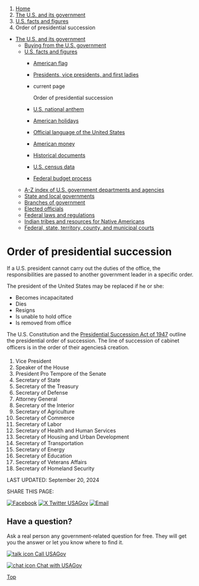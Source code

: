 1. [Home](/)
2. [The U.S. and its government](/about-the-us)
3. [U.S. facts and figures](/facts-figures)
4. Order of presidential succession

* [The U.S. and its government](/about-the-us)
  + [Buying from the U.S. government](/buy-from-government)
  + [U.S. facts and figures](/facts-figures)
    - [American flag](/flag)
    - [Presidents, vice presidents, and first ladies](/presidents)
    - current page

      Order of presidential succession
    - [U.S. national anthem](/national-anthem)
    - [American holidays](/holidays)
    - [Official language of the United States](/official-language-of-us)
    - [American money](/currency)
    - [Historical documents](/historical-documents)
    - [U.S. census data](/census-data)
    - [Federal budget process](/federal-budget-process)
  + [A-Z index of U.S. government departments and agencies](/agency-index)
  + [State and local governments](/state-local-governments)
  + [Branches of government](/branches-of-government)
  + [Elected officials](/elected-officials)
  + [Federal laws and regulations](/laws-and-regulations)
  + [Indian tribes and resources for Native Americans](/tribes)
  + [Federal, state, territory, county, and municipal courts](/courts)

Order of presidential succession
================================

If a U.S. president cannot carry out the duties of the office, the responsibilities are passed to another government leader in a specific order.

The president of the United States may be replaced if he or she:

* Becomes incapacitated
* Dies
* Resigns
* Is unable to hold office
* Is removed from office

The U.S. Constitution and the
[Presidential Succession Act of 1947](https://www.senate.gov/about/officers-staff/president-pro-tempore/presidential-succession-act.htm)
outline the presidential order of succession. The line of succession of cabinet officers is in the order of their agenciesâ creation.

1. Vice President
2. Speaker of the House
3. President Pro Tempore of the Senate
4. Secretary of State
5. Secretary of the Treasury
6. Secretary of Defense
7. Attorney General
8. Secretary of the Interior
9. Secretary of Agriculture
10. Secretary of Commerce
11. Secretary of Labor
12. Secretary of Health and Human Services
13. Secretary of Housing and Urban Development
14. Secretary of Transportation
15. Secretary of Energy
16. Secretary of Education
17. Secretary of Veterans Affairs
18. Secretary of Homeland Security

LAST UPDATED:
September 20, 2024

SHARE THIS PAGE:

[![Facebook](/themes/custom/usagov/images/social-media-icons/Facebook_Icon.svg)](https://www.facebook.com/sharer/sharer.php?u=https://www.usa.gov/presidential-succession&v=3)
[![X Twitter USAGov](/themes/custom/usagov/images/social-media-icons/X_Twitter_Icon.svg?version=2)](https://twitter.com/intent/tweet?source=webclient&text=https://www.usa.gov/presidential-succession)
[![Email](/themes/custom/usagov/images/social-media-icons/Email_Icon.svg?version=2)](mailto:?subject=https://www.usa.gov/presidential-succession)

Have a question?
----------------

Ask a real person any government-related question for free. They will get you the answer or let you know where to find it.

[![talk icon](/themes/custom/usagov/images/ICONS_talk.png)
Call USAGov](/phone)

[![chat icon](/themes/custom/usagov/images/ICONS_chat.png)
Chat with USAGov](/chat)

[Top](#main-content)